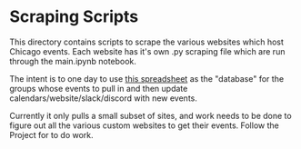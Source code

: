 # Scraping Scripts

This directory contains scripts to scrape the various websites which host Chicago events. Each website has it's own .py scraping file which are run through the main.ipynb notebook.

The intent is to one day to use [this spreadsheet](https://docs.google.com/spreadsheets/d/1u90ixCz1_tTuIbF8wuYS5XrqsWTAMVTLP4WFZbq3WA0/edit?usp=drive_web&ouid=105537620406903003948) as the "database" for the groups whose events to pull in and then update calendars/website/slack/discord with new events.

Currently it only pulls a small subset of sites, and work needs to be done to figure out all the various custom websites to get their events. Follow the Project for to do work.